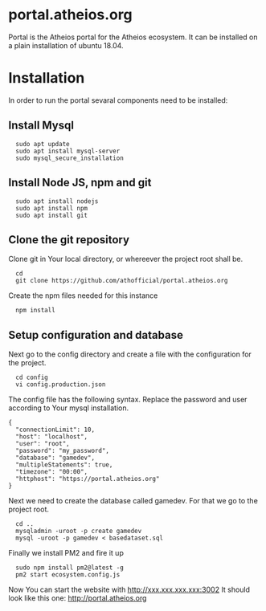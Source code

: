# portal.atheios.org
Portal is the Atheios portal for the Atheios ecosystem. It can be installed on a plain installation of ubuntu 18.04.

# Installation
In order to run the portal sevaral components need to be installed:

## Install Mysql
```
  sudo apt update
  sudo apt install mysql-server
  sudo mysql_secure_installation 
```  

## Install Node JS, npm and git
```
  sudo apt install nodejs
  sudo apt install npm
  sudo apt install git
```  

## Clone the git repository
Clone git in Your local directory, or whereever the project root shall be.
```
  cd
  git clone https://github.com/athofficial/portal.atheios.org
```

Create the npm files needed for this instance
```
  npm install
```


## Setup configuration and database
Next go to the config directory and create a file with the configuration for the project.
```
  cd config
  vi config.production.json
```

The config file has the following syntax. Replace the password and user according to Your mysql installation.
```
{
  "connectionLimit": 10,
  "host": "localhost",
  "user": "root",
  "password": "my_password",
  "database": "gamedev",
  "multipleStatements": true,
  "timezone": "00:00",
  "httphost": "https://portal.atheios.org"
}
```

Next we need to create the database called gamedev. For that we go to the project root.
```
  cd ..
  mysqladmin -uroot -p create gamedev
  mysql -uroot -p gamedev < basedataset.sql
```

Finally we install PM2 and fire it up
```
  sudo npm install pm2@latest -g
  pm2 start ecosystem.config.js 
```

Now You can start the website with http://xxx.xxx.xxx.xxx:3002
It should look like this one: http://portal.atheios.org

